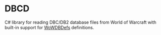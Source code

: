 # DBCD
C# library for reading DBC/DB2 database files from World of Warcraft with built-in support for [WoWDBDefs](https://github.com/wowdev/WoWDBDefs) definitions.
